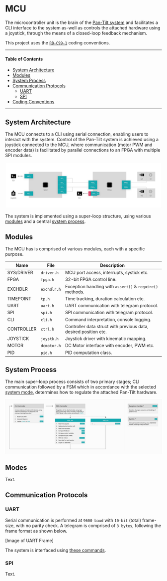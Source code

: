 # MCU
The microcontroller unit is the brain of the [Pan-Tilt system][1] and facilitates a CLI interface to the system as-well as controls the attached hardware using a joystick, through the means of a closed-loop feedback mechanism.

This project uses the [`RB-C99-1`][2] coding conventions.

[1]: #mcu
[2]: https://github.com/rb-pro4-f19/rb-pro4-f19.github.io/blob/master/docs/STANDARDS.md

---

#### Table of Contents
- [System Architecture](#system-architecture)
- [Modules](#modules)
- [System Process](#system-process)
- [Communication Protocols](#communication-protocols)
	- [UART](#uart)
	- [SPI](#spi)
- [Coding Conventions][2]

---

## System Architecture
The MCU connects to a CLI using serial connection, enabling users to interact with the system. Control of the Pan-Tilt system is achieved using a joystick connected to the MCU, where communication (motor PWM and encoder data) is facilitated by parallel connections to an FPGA with multiple SPI modules.

![System Arhictecture](https://github.com/rb-pro4-f19/Overleaf/blob/master/assets/img/system_architecture.jpg)

The system is implemented using a super-loop structure, using various [modules](#modules) and a central [system process](#system-process).

## Modules
The MCU has is comprised of various modules, each with a specific purpose.

| Name       | File        | Description                                                      |
|------------|-------------|------------------------------------------------------------------|
| SYS/DRIVER | `driver.h`  | MCU port access, interrupts, systick etc.                        |
| FPGA       | `fpga.h`    | 32-bit FPGA control line.                                        |
| EXCHDLR    | `exchdlr.h` | Exception handling with `assert()` & `require()` methods.        |
| TIMEPOINT  | `tp.h`      | Time tracking, duration calculation etc.                         |
| UART       | `uart.h`    | UART communication with telegram protocol.                       |
| SPI        | `spi.h`     | SPI communication with telegram protocol.                        |
| CLI        | `cli.h`     | Command interpretation, console logging.                         |
| CONTROLLER | `ctrl.h`    | Controller data struct with previous data, desired position etc. |
| JOYSTICK   | `joystk.h`  | Joystick driver with kinematic mapping.                          |
| MOTOR      | `dcmotor.h` | DC Motor interface with encoder, PWM etc.                        |
| PID        | `pid.h`     | PID computation class.                                           |

## System Process
The main super-loop process  consists of two primary stages; CLI communication followed by a FSM which in accordance with the selected [system mode](#modes), determines how to regulate the attached Pan-Tilt hardware.

![System Process](https://github.com/rb-pro4-f19/Overleaf/blob/master/assets/img/mcu_architecture.jpg)

## Modes
Text.

## Communication Protocols

### UART
Serial communication is performed at `9600 baud` with `10-bit` (total) frame-size, with no parity check. A telegram is comprised of `3 bytes`, following the frame format as shown below.

[Image of UART Frame]

The system is interfaced using [these commands](https://google.com).

### SPI
Text.
